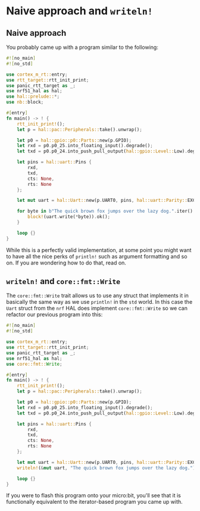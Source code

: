 # Naive approach and `writeln!`

## Naive approach

You probably came up with a program similar to the following:

```rs
#![no_main]
#![no_std]

use cortex_m_rt::entry;
use rtt_target::rtt_init_print;
use panic_rtt_target as _;
use nrf51_hal as hal;
use hal::prelude::*;
use nb::block;

#[entry]
fn main() -> ! {
    rtt_init_print!();
    let p = hal::pac::Peripherals::take().unwrap();

    let p0 = hal::gpio::p0::Parts::new(p.GPIO);
    let rxd = p0.p0_25.into_floating_input().degrade();
    let txd = p0.p0_24.into_push_pull_output(hal::gpio::Level::Low).degrade();

    let pins = hal::uart::Pins {
        rxd,
        txd,
        cts: None,
        rts: None
    };

    let mut uart = hal::Uart::new(p.UART0, pins, hal::uart::Parity::EXCLUDED, hal::uart::Baudrate::BAUD115200);

    for byte in b"The quick brown fox jumps over the lazy dog.".iter() {
        block!(uart.write(*byte)).ok();
    }

    loop {}
}
```

While this is a perfectly valid implementation, at some point
you might want to have all the nice perks of `println!` such
as argument formatting and so on. If you are wondering how to do that, read on.

## `writeln!` and `core::fmt::Write`
The `core::fmt::Write` trait allows us to use any struct that implements
it in basically the same way as we use `println!` in the `std` world.
In this case the `Uart` struct from the `nrf` HAL does implement `core::fmt::Write`
so we can refactor our previous program into this:

```rs
#![no_main]
#![no_std]

use cortex_m_rt::entry;
use rtt_target::rtt_init_print;
use panic_rtt_target as _;
use nrf51_hal as hal;
use core::fmt::Write;

#[entry]
fn main() -> ! {
    rtt_init_print!();
    let p = hal::pac::Peripherals::take().unwrap();

    let p0 = hal::gpio::p0::Parts::new(p.GPIO);
    let rxd = p0.p0_25.into_floating_input().degrade();
    let txd = p0.p0_24.into_push_pull_output(hal::gpio::Level::Low).degrade();

    let pins = hal::uart::Pins {
        rxd,
        txd,
        cts: None,
        rts: None
    };

    let mut uart = hal::Uart::new(p.UART0, pins, hal::uart::Parity::EXCLUDED, hal::uart::Baudrate::BAUD115200);
    writeln!(&mut uart, "The quick brown fox jumps over the lazy dog.").unwrap();

    loop {}
}
```

If you were to flash this program onto your micro:bit, you'll
see that it is functionally equivalent to the iterator-based
program you came up with.
